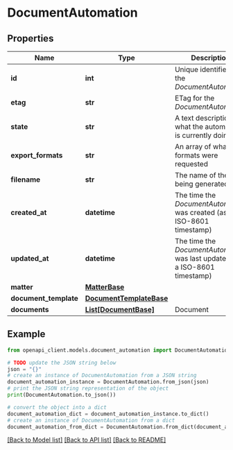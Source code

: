 # DocumentAutomation


## Properties

Name | Type | Description | Notes
------------ | ------------- | ------------- | -------------
**id** | **int** | Unique identifier for the *DocumentAutomation* | [optional] 
**etag** | **str** | ETag for the *DocumentAutomation* | [optional] 
**state** | **str** | A text description of what the automation is currently doing | [optional] 
**export_formats** | **str** | An array of what formats were requested | [optional] 
**filename** | **str** | The name of the file being generated. | [optional] 
**created_at** | **datetime** | The time the *DocumentAutomation* was created (as a ISO-8601 timestamp) | [optional] 
**updated_at** | **datetime** | The time the *DocumentAutomation* was last updated (as a ISO-8601 timestamp) | [optional] 
**matter** | [**MatterBase**](MatterBase.md) |  | [optional] 
**document_template** | [**DocumentTemplateBase**](DocumentTemplateBase.md) |  | [optional] 
**documents** | [**List[DocumentBase]**](DocumentBase.md) | Document | [optional] 

## Example

```python
from openapi_client.models.document_automation import DocumentAutomation

# TODO update the JSON string below
json = "{}"
# create an instance of DocumentAutomation from a JSON string
document_automation_instance = DocumentAutomation.from_json(json)
# print the JSON string representation of the object
print(DocumentAutomation.to_json())

# convert the object into a dict
document_automation_dict = document_automation_instance.to_dict()
# create an instance of DocumentAutomation from a dict
document_automation_from_dict = DocumentAutomation.from_dict(document_automation_dict)
```
[[Back to Model list]](../README.md#documentation-for-models) [[Back to API list]](../README.md#documentation-for-api-endpoints) [[Back to README]](../README.md)


